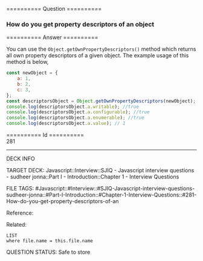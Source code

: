 ========== Question ==========  

### How do you get property descriptors of an object  

========== Answer ==========  

You can use the `Object.getOwnPropertyDescriptors()` method which returns all own property descriptors of a given object. The example usage of this method is below,

```javascript
const newObject = {
    a: 1,
    b: 2,
    c: 3,
};
const descriptorsObject = Object.getOwnPropertyDescriptors(newObject);
console.log(descriptorsObject.a.writable); //true
console.log(descriptorsObject.a.configurable); //true
console.log(descriptorsObject.a.enumerable); //true
console.log(descriptorsObject.a.value); // 1
```

========== Id ==========  
281

---

DECK INFO

TARGET DECK: Javascript::Interview::SJIQ - Javascript interview questions - sudheer jonna::Part I - Introduction::Chapter 1 - Interview Questions

FILE TAGS: #Javascript::#Interview::#SJIQ-Javascript-interview-questions-sudheer-jonna::#Part-I-Introduction::#Chapter-1-Interview-Questions::#281-How-do-you-get-property-descriptors-of-an

Reference:

Related:

```dataview
LIST
where file.name = this.file.name
```

QUESTION STATUS: Safe to store
